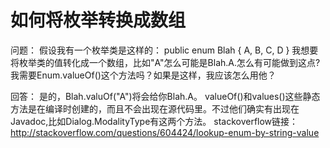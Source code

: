 # 如何将枚举转换成数组

问题：
假设我有一个枚举类是这样的：
public enum Blah {
    A, B, C, D
}
我想要将枚举类的值转化成一个数组，比如"A"怎么可能是Blah.A.怎么有可能做到这点?我需要Enum.valueOf()这个方法吗？如果是这样，我应该怎么用他？

回答：
是的，Blah.valuOf("A")将会给你Blah.A。
valueOf()和values()这些静态方法是在编译时创建的，而且不会出现在源代码里。不过他们确实有出现在Javadoc,比如Dialog.ModalityType有这两个方法。
stackoverflow链接：
<http://stackoverflow.com/questions/604424/lookup-enum-by-string-value>
